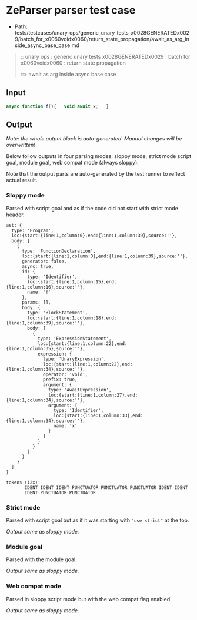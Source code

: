 # ZeParser parser test case

- Path: tests/testcases/unary_ops/generic_unary_tests_x0028GENERATEDx0029/batch_for_x0060voidx0060/return_state_propagation/await_as_arg_inside_async_base_case.md

> :: unary ops : generic unary tests x0028GENERATEDx0029 : batch for x0060voidx0060 : return state propagation
>
> ::> await as arg inside async base case

## Input

`````js
async function f(){   void await x;   }
`````

## Output

_Note: the whole output block is auto-generated. Manual changes will be overwritten!_

Below follow outputs in four parsing modes: sloppy mode, strict mode script goal, module goal, web compat mode (always sloppy).

Note that the output parts are auto-generated by the test runner to reflect actual result.

### Sloppy mode

Parsed with script goal and as if the code did not start with strict mode header.

`````
ast: {
  type: 'Program',
  loc:{start:{line:1,column:0},end:{line:1,column:39},source:''},
  body: [
    {
      type: 'FunctionDeclaration',
      loc:{start:{line:1,column:0},end:{line:1,column:39},source:''},
      generator: false,
      async: true,
      id: {
        type: 'Identifier',
        loc:{start:{line:1,column:15},end:{line:1,column:16},source:''},
        name: 'f'
      },
      params: [],
      body: {
        type: 'BlockStatement',
        loc:{start:{line:1,column:18},end:{line:1,column:39},source:''},
        body: [
          {
            type: 'ExpressionStatement',
            loc:{start:{line:1,column:22},end:{line:1,column:35},source:''},
            expression: {
              type: 'UnaryExpression',
              loc:{start:{line:1,column:22},end:{line:1,column:34},source:''},
              operator: 'void',
              prefix: true,
              argument: {
                type: 'AwaitExpression',
                loc:{start:{line:1,column:27},end:{line:1,column:34},source:''},
                argument: {
                  type: 'Identifier',
                  loc:{start:{line:1,column:33},end:{line:1,column:34},source:''},
                  name: 'x'
                }
              }
            }
          }
        ]
      }
    }
  ]
}

tokens (12x):
       IDENT IDENT IDENT PUNCTUATOR PUNCTUATOR PUNCTUATOR IDENT IDENT
       IDENT PUNCTUATOR PUNCTUATOR
`````

### Strict mode

Parsed with script goal but as if it was starting with `"use strict"` at the top.

_Output same as sloppy mode._

### Module goal

Parsed with the module goal.

_Output same as sloppy mode._

### Web compat mode

Parsed in sloppy script mode but with the web compat flag enabled.

_Output same as sloppy mode._
